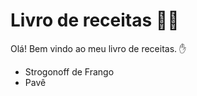 # Livro de receitas :woman_cook: 

Olá! Bem vindo ao meu livro de receitas. :hand: 

- Strogonoff de Frango
- Pavê